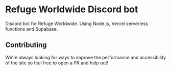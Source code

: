 # Refuge Worldwide Discord bot
Discord bot for Refuge Worldwide. Using Node.js, Vercel serverless functions and Supabase.

## Contributing
We're always looking for ways to improve the performance and accessibility of the site so feel free to open a PR and help out!
